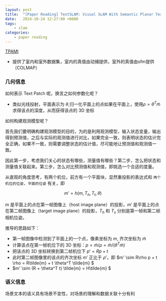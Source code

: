```yaml
---
layout: post
title:  "[Paper Reading] TextSLAM: Visual SLAM With Semantic Planar Text Features"
date:   2024-10-24 12:27:00 +0800
tags: 
    - slam
categories:
    - paper reading
---
```



 
[TPAMI](https://ieeexplore.ieee.org/stamp/stamp.jsp?tp=&arnumber=10285400)

- 提供了室内和室外数据集，室内的真值由动捕提供，室外的真值由sfm提供（COLMAP）

### 几何信息

如何表示 Text Patch 呢，换言之如何参数化呢？
- 类似光线投射，平面表示为 $\theta$,归一化平面上的点如果在平面上，使用$\rho = \theta ^T \tilde{m}$ 求得该点的深度，从而获得该点的 3D 坐标


如何构建观测模型呢？

首先我们要明确构建观测模型的目的，为的是利用观测模型，输入状态变量，输出得到预测值，之后与实际的观测值进行对比，如果完全一致，则表明状态的估计完全正确，如果不一致，则需要调整状态的估计值，尽可能地让预测值和观测值一致。

因此第一步，考虑我们关心的状态有哪些，测量值有哪些？第二步，怎么把状态和测量值关联起来。第三步，怎么对比预测值和观测值，即挑选一个合适的度量。

从直观的角度思考，有两个机位，前方有一个平面块，显然重投影的表达式和 `两个机位的位姿`、`平面的位姿` 有关，即

$$
m' = h(m, T_h, T_t, \theta)
$$

$m$ 是平面上的点在第一帧图像上（host image plane）的投影，$m'$ 是平面上的点在第二帧图像上（target image plane）的投影，$T_h$ 和 $T_s$ 分别是第一帧和第二帧相机位姿。

推导的思路如下：
- 第一帧图像中检测到了平面上的一个点，像素坐标为 $m$, 齐次坐标为 $\tilde{m}$  
- 计算该点在第一帧机位下的 3D 坐标：$p = \tilde{m} / \rho = \tilde{m} / (\theta^T \tilde{m})$
- 把该点的 3D 坐标转换到第二帧机位下 $p' = Rp + t$
- 此时第二帧图像里的该点的齐次坐标 $m'$ 正比于 $\rho'$，即 $m' \sim R\rho p + t \rho = R\tilde{m} + t \theta^T \tilde{m} $
- $m' \sim (R + \theta^T t) \tilde{m} = H\tilde{m} $


### 语义信息

场景文本的语义具有场景不变性，对场景的理解和数据关联十分有利



